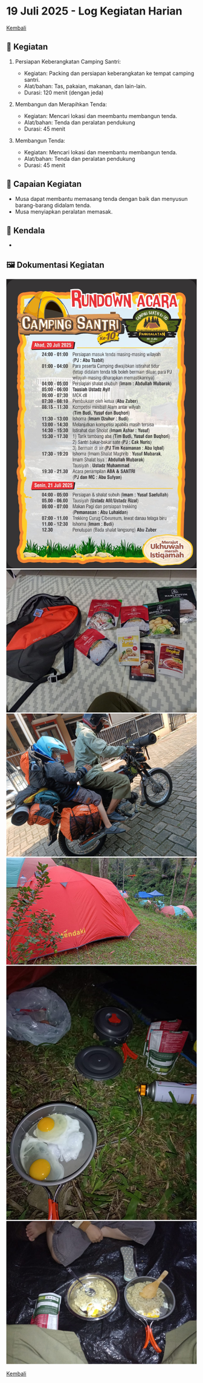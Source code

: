 # 19 Juli 2025 - Log Kegiatan Harian
[Kembali](readme.md)

## 📌 Kegiatan
1. Persiapan Keberangkatan Camping Santri:
   - Kegiatan: Packing dan persiapan keberangkatan ke tempat camping santri.
   - Alat/bahan: Tas, pakaian, makanan, dan lain-lain.
   - Durasi: 120 menit (dengan jeda)

2. Membangun dan Merapihkan Tenda:
   - Kegiatan: Mencari lokasi dan meembantu membangun tenda.
   - Alat/bahan: Tenda dan peralatan pendukung
   - Durasi: 45 menit

3. Membangun Tenda:
   - Kegiatan: Mencari lokasi dan meembantu membangun tenda.
   - Alat/bahan: Tenda dan peralatan pendukung
   - Durasi: 45 menit

## 🎯 Capaian Kegiatan
- Musa dapat membantu memasang tenda dengan baik dan menyusun barang-barang didalam tenda.
- Musa menyiapkan peralatan memasak.

## 🚧 Kendala
- 

## 🖼️ Dokumentasi Kegiatan
![Rundown Acara](img/20250719-susunanacara.jpeg)
![Packing](img/20250719-packing.jpeg)
![Keberangkatan](img/20250719-berangkat.jpeg)
![Tenda](img/20250719-banguntenda.jpeg)
![Masak](img/20250719-makanmalam.jpeg)
![Makan Malam](img/20250719-makanmalam2.jpeg)

[Kembali](readme.md)